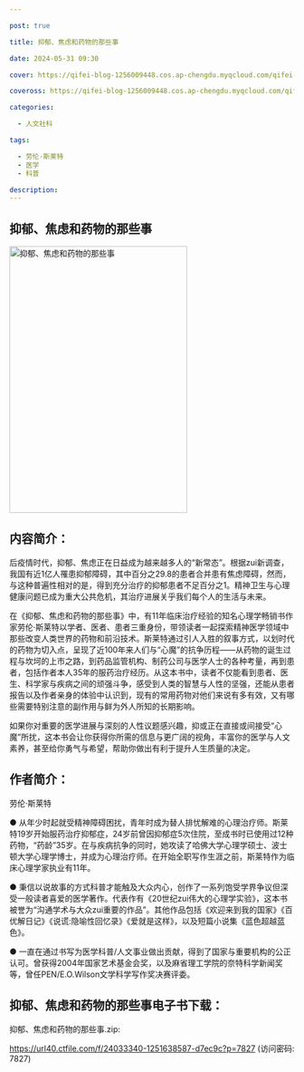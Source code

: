 ```yaml
---

post: true

title: 抑郁、焦虑和药物的那些事

date: 2024-05-31 09:30

cover: https://qifei-blog-1256009448.cos.ap-chengdu.myqcloud.com/qifei-blog/s34385015.jpg

coveross: https://qifei-blog-1256009448.cos.ap-chengdu.myqcloud.com/qifei-blog/s34385015.jpg

categories:

  - 人文社科

tags:

  - 劳伦·斯莱特
  - 医学
  - 科普

description:
---
```


## 抑郁、焦虑和药物的那些事

<img alt="抑郁、焦虑和药物的那些事" class="aligncenter loading" data-was-processed="true" decoding="async" fetchpriority="high" height="471" src="https://qifei-blog-1256009448.cos.ap-chengdu.myqcloud.com/qifei-blog/s34385015.jpg" style="cursor: zoom-in;" width="314"/>

## 内容简介：

后疫情时代，抑郁、焦虑正在日益成为越来越多人的“新常态”。根据zui新调查，我国有近1亿人罹患抑郁障碍，其中百分之29.8的患者合并患有焦虑障碍，然而，与这种普遍性相对的是，得到充分治疗的抑郁患者不足百分之1。精神卫生与心理健康问题已成为重大公共危机，其治疗进展关乎我们每个人的生活与未来。<br/>

在《抑郁、焦虑和药物的那些事》中，有11年临床治疗经验的知名心理学畅销书作家劳伦·斯莱特以学者、医者、患者三重身份，带领读者一起探索精神医学领域中那些改变人类世界的药物和前沿技术。斯莱特通过引人入胜的叙事方式，以划时代的药物为切入点，呈现了近100年来人们与“心魔”的抗争历程——从药物的诞生过程与坎坷的上市之路，到药品监管机构、制药公司与医学人士的各种考量，再到患者，包括作者本人35年的服药治疗经历。从这本书中，读者不仅能看到患者、医生、科学家与疾病之间的顽强斗争，感受到人类的智慧与人性的坚强，还能从患者报告以及作者亲身的体验中认识到，现有的常用药物对他们来说有多有效，又有哪些需要特别注意的副作用与鲜为外人所知的长期影响。<br/>

如果你对重要的医学进展与深刻的人性议题感兴趣，抑或正在直接或间接受“心魔”所扰，这本书会让你获得你所需的信息与更广阔的视角，丰富你的医学与人文素养，甚至给你勇气与希望，帮助你做出有利于提升人生质量的决定。

## 作者简介：

劳伦·斯莱特<br/>

● 从年少时起就受精神障碍困扰，青年时成为替人排忧解难的心理治疗师。斯莱特19岁开始服药治疗抑郁症，24岁前曾因抑郁症5次住院，至成书时已使用过12种药物，“药龄”35岁。在与疾病抗争的同时，她攻读了哈佛大学心理学硕士、波士顿大学心理学博士，并成为心理治疗师。在开始全职写作生涯之前，斯莱特作为临床心理学家执业有11年。<br/>

● 秉信以说故事的方式科普才能触及大众内心，创作了一系列饱受学界争议但深受一般读者喜爱的医学著作。代表作有《20世纪zui伟大的心理学实验》，这本书被誉为“沟通学术与大众zui重要的作品”。其他作品包括《欢迎来到我的国家》《百优解日记》《说谎:隐喻性回忆录》《爱就是这样》，以及短篇小说集《蓝色超越蓝色》。<br/>

● 一直在通过书写为医学科普/人文事业做出贡献，得到了国家与重要机构的公正认可。曾获得2004年国家艺术基金会奖，以及麻省理工学院的奈特科学新闻奖等，曾任PEN/E.O.Wilson文学科学写作奖决赛评委。

## 抑郁、焦虑和药物的那些事电子书下载：

抑郁、焦虑和药物的那些事.zip: 

https://url40.ctfile.com/f/24033340-1251638587-d7ec9c?p=7827 (访问密码: 7827)
